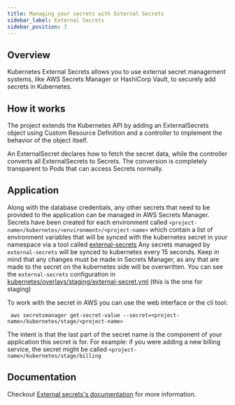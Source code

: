 ```yaml
---
title: Managing your secrets with External Secrets
sidebar_label: External Secrets
sidebar_position: 3
---
```


## Overview
Kubernetes External Secrets allows you to use external secret management systems, like AWS Secrets Manager or HashiCorp Vault, to securely add secrets in Kubernetes.

## How it works
The project extends the Kubernetes API by adding an ExternalSecrets object using Custom Resource Definition and a controller to implement the behavior of the object itself.

An ExternalSecret declares how to fetch the secret data, while the controller converts all ExternalSecrets to Secrets. The conversion is completely transparent to Pods that can access Secrets normally.

## Application
Along with the database credentials, any other secrets that need to be provided to the application can be managed in AWS Secrets Manager.
Secrets have been created for each environment called `<project-name>/kubernetes/<environment>/<project-name>` which contain a list of environment variables that will be synced with the kubernetes secret in your namespace via a tool called [external-secrets](https://github.com/external-secrets/kubernetes-external-secrets)
Any secrets managed by `external-secrets` will be synced to kubernetes every 15 seconds. Keep in mind that any changes must be made in Secrets Manager, as any that are made to the secret on the kubernetes side will be overwritten.
You can see the `external-secrets` configuration in [kubernetes/overlays/staging/external-secret.yml](https://github.com/commitdev/zero-backend-go/blob/main/templates/kubernetes/overlays/staging/external-secret.yml) (this is the one for staging)

To work with the secret in AWS you can use the web interface or the cli tool:
```
 aws secretsmanager get-secret-value --secret=<project-name>/kubernetes/stage/<project-name>
```

The intent is that the last part of the secret name is the component of your application this secret is for. For example: if you were adding a new billing service, the secret might be called `<project-name>/kubernetes/stage/billing`

## Documentation
Checkout [External secrets's documentation][docs] for more information.

[docs]: https://github.com/external-secrets/kubernetes-external-secrets#how-to-use-it
